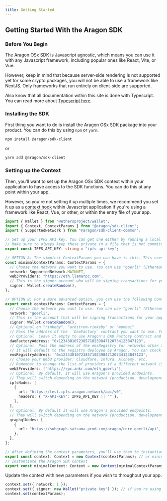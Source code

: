 ```yaml
---
title: Getting Started
---
```


## Getting Started With the Aragon SDK

### Before You Begin

The Aragon OSx SDK is Javascript agnostic, which means you can use it with any Javascript framework, including popular ones like React, Vite, or Vue.

However, keep in mind that because server-side rendering is not supported yet for some crypto packages, you will not be able to use a framework like NextJS. Only frameworks that run entirely on client-side are supported.

Also know that all documentation within this site is done with Typescript. You can read more about [Typescript here](https://www.typescriptlang.org/).

### Installing the SDK

First thing you want to do is install the Aragon OSx SDK package into your product. You can do this by using `npm` or `yarn`.

```bash
npm install @aragon/sdk-client
```
or
```bash
yarn add @aragon/sdk-client
```

### Setting up the Context

Then, you'll want to set up the Aragon OSx SDK context within your application to have access to the SDK functions. You can do this at any point within your app.

However, so you're not setting it up multiple times, we recommend you set it up as a [context hook](https://www.freecodecamp.org/news/react-context-for-beginners/) within Javascript application if you're using a framework like React, Vue, or other, or within the entry file of your app.

```ts
import { Wallet } from "@ethersproject/wallet";
import { Context, ContextParams } from "@aragon/sdk-client";
import { SupportedNetwork } from "@aragon/sdk-client-common";

// Set up your IPFS API key. You can get one either by running a local node or by using a service like Infura or Alechmy.
// Make sure to always keep these private in a file that is not committed to your public repository.
export const IPFS_API_KEY: string = "ipfs-api-key";

// OPTION A: The simplest ContextParams you can have is this. This uses our default values and should work perfectly within your product.
const minimalContextParams: ContextParams = {
  // Choose the network you want to use. You can use "goerli" (Ethereum) or "maticmum" (Polygon) for testing, or "mainnet" (Ethereum) and "polygon" (Polygon) for mainnet.
  network: SupportedNetwork.MAINNET,
  web3Providers: "https://eth.llamarpc.com",
  // This is the signer account who will be signing transactions for your app. You can use also use a specific account where you have funds, through passing it `new Wallet("your-wallets-private-key")` or pass it in dynamically when someone connects their wallet to your dApp.
  signer: Wallet.createRandom(),
};

// OPTION B: For a more advanced option, you can use the following ContextParams. This will allow you to use your own custom values if desired.
export const contextParams: ContextParams = {
  // Choose the network you want to use. You can use "goerli" (Ethereum) or "maticmum" (Mumbai) for testing, or "mainnet" (Ethereum) and "polygon" (Polygon) for mainnet.
  network: "goerli",
  // This is the account that will be signing transactions for your app. You can use also use a specific account where you have funds, through passing it `new Wallet("your-wallets-private-key")` or pass it in dynamically when someone connects their wallet to your dApp.
  signer: Wallet.createRandom(),
  // Optional on "rinkeby", "arbitrum-rinkeby" or "mumbai"
  // Pass the address of the  `DaoFactory` contract you want to use. You can find it here based on your chain of choice: https://github.com/aragon/core/blob/develop/active_contracts.json
  // Optional. Leave it empty to use Aragon's DAO Factory contract and claim a dao.eth subdomain
  daoFactoryAddress: "0x1234381072385710239847120734123847123",
  // Optional. Pass the address of the ensRegistry for networks other than Mainnet or Goerli.
  // It will default to the registry deployed by Aragon. You can check them here: https://github.com/aragon/osx/blob/develop/active_contracts.json
  ensRegistryAddress: "0x1234381072385710239847120734123847123",
  // Choose your Web3 provider: Cloudfare, Infura, Alchemy, etc.
  // Remember to change the list of providers if a different network is selected
  web3Providers: ["https://rpc.ankr.com/eth_goerli"],
  // Optional. By default, it will use Aragon's provided endpoints.
  // They will switch depending on the network (production, development)
  ipfsNodes: [
    {
      url: "https://test.ipfs.aragon.network/api/v0",
      headers: { "X-API-KEY": IPFS_API_KEY || "" },
    },
  ],
  // Optional. By default it will use Aragon's provided endpoints.
  // They will switch depending on the network (production, development)
  graphqlNodes: [
    {
      url: "https://subgraph.satsuma-prod.com/aragon/core-goerli/api",
    },
  ],
};

// After defining the context parameters, you'll use them to instantiate the Aragon SDK context
export const context: Context = new Context(contextParams); // or minimalContextParams
// Instantiate the Aragon SDK context
export const minimalContext: Context = new Context(minimalContextParams);
```


Update the context with new parameters if you wish to throughout your app.

```ts
context.set({ network: 1 });
context.set({ signer: new Wallet("private key") }); // if you're using wagmi library, you can also get the signer through their [`useSigner` method](https://wagmi.sh/react/hooks/useSigner) inside a `useEffect` hook.
context.set(contextParams);
```


